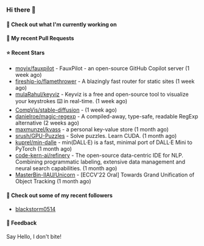 ### Hi there 👋

#### 👷 Check out what I'm currently working on

#### 🔨 My recent Pull Requests


#### ⭐ Recent Stars

- [moyix/fauxpilot](https://github.com/moyix/fauxpilot) - FauxPilot - an open-source GitHub Copilot server (1 week ago)
- [fireship-io/flamethrower](https://github.com/fireship-io/flamethrower) - A blazingly fast router for static sites (1 week ago)
- [mulaRahul/keyviz](https://github.com/mulaRahul/keyviz) - Keyviz is a free and open-source tool to visualize your keystrokes ⌨️ in real-time. (1 week ago)
- [CompVis/stable-diffusion](https://github.com/CompVis/stable-diffusion) -  (1 week ago)
- [danielroe/magic-regexp](https://github.com/danielroe/magic-regexp) - A compiled-away, type-safe, readable RegExp alternative (2 weeks ago)
- [maxmunzel/kvass](https://github.com/maxmunzel/kvass) - a personal key-value store (1 month ago)
- [srush/GPU-Puzzles](https://github.com/srush/GPU-Puzzles) - Solve puzzles. Learn CUDA. (1 month ago)
- [kuprel/min-dalle](https://github.com/kuprel/min-dalle) - min(DALL·E) is a fast, minimal port of DALL·E Mini to PyTorch (1 month ago)
- [code-kern-ai/refinery](https://github.com/code-kern-ai/refinery) - The open-source data-centric IDE for NLP. Combining programmatic labeling, extensive data management and neural search capabilities. (1 month ago)
- [MasterBin-IIAU/Unicorn](https://github.com/MasterBin-IIAU/Unicorn) - [ECCV&#39;22 Oral] Towards Grand Unification of Object Tracking (1 month ago)

#### 👯 Check out some of my recent followers

- [blackstorm0514](https://github.com/blackstorm0514)

#### 💬 Feedback

Say Hello, I don't bite!